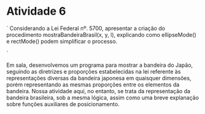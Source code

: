 # Atividade 6

`
Considerando a Lei Federal nº. 5700, apresentar a criação do procedimento mostraBandeiraBrasil(x, y, l), explicando como ellipseMode() e rectMode() podem simplificar o processo.

`

Em sala, desenvolvemos um programa para mostrar a bandeira do Japão, seguindo as diretrizes e proporções estabelecidas na lei referente às representações diversas da bandeira japonesa em quaisquer dimensões, porém representando as mesmas proporções entre os elementos da bandeira. Nossa atividade aqui, no entanto, se trata da representação da bandeira brasileira, sob a mesma lógica, assim como uma breve explanação sobre funções auxiliares de posicionamento. 
